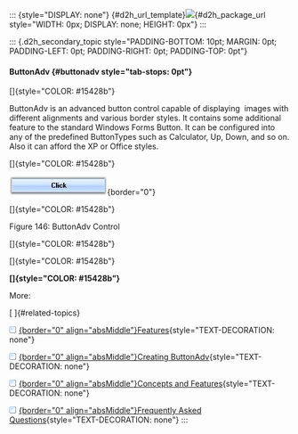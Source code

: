 ::: {style="DISPLAY: none"}
[](ms-xhelp:///?Id=d2h_url_template){#d2h_url_template}![](!package_url!){#d2h_package_url style="WIDTH: 0px; DISPLAY: none; HEIGHT: 0px"}
:::

::: {.d2h_secondary_topic style="PADDING-BOTTOM: 10pt; MARGIN: 0pt; PADDING-LEFT: 0pt; PADDING-RIGHT: 0pt; PADDING-TOP: 0pt"}
#### ButtonAdv {#buttonadv style="tab-stops: 0pt"}

[]{style="COLOR: #15428b"} 

ButtonAdv is an advanced button control capable of displaying  images with different alignments and various border styles. It contains some additional feature to the standard Windows Forms Button. It can be configured into any of the predefined ButtonTypes such as Calculator, Up, Down, and so on. Also it can afford the XP or Office styles.

[]{style="COLOR: #15428b"} 

![](ImagesExt/image76_145.jpg){border="0"}

[]{style="COLOR: #15428b"} 

Figure 146: ButtonAdv Control

[]{style="COLOR: #15428b"} 

[]{style="COLOR: #15428b"} 

**[]{style="COLOR: #15428b"}** 

More:

[ ]{#related-topics}

[![](button.gif){border="0" align="absMiddle"}Features](ms-xhelp:///?Id=7c9ffc31-ffc4-4c9a-b4c4-49c1d68c7e5c){style="TEXT-DECORATION: none"}

[![](button.gif){border="0" align="absMiddle"}Creating ButtonAdv](ms-xhelp:///?Id=f9dd807e-800f-4f2d-a573-2dd0179db7ce){style="TEXT-DECORATION: none"}

[![](button.gif){border="0" align="absMiddle"}Concepts and Features](ms-xhelp:///?Id=d8ab9d46-22b8-482f-b254-026ef19a957a){style="TEXT-DECORATION: none"}

[![](button.gif){border="0" align="absMiddle"}Frequently Asked Questions](ms-xhelp:///?Id=6a360226-5ffa-4be7-95d9-9dafc46076f5){style="TEXT-DECORATION: none"}
:::
